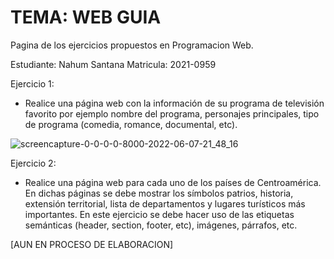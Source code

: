 


# TEMA: WEB GUIA
Pagina de los ejercicios propuestos en Programacion Web.


Estudiante: Nahum Santana
Matricula: 2021-0959

Ejercicio 1:
- Realice una página web con la información de su programa de televisión favorito por ejemplo
nombre del programa, personajes principales, tipo de programa (comedia, romance,
documental, etc).

![screencapture-0-0-0-0-8000-2022-06-07-21_48_16](https://user-images.githubusercontent.com/37852973/172735104-67cb20ac-4d3e-438f-b6b7-39e888418dc0.png)

Ejercicio 2:
- Realice una página web para cada uno de los países de Centroamérica. En dichas páginas se
debe mostrar los símbolos patrios, historia, extensión territorial, lista de departamentos y
lugares turísticos más importantes. En este ejercicio se debe hacer uso de las etiquetas
semánticas (header, section, footer, etc), imágenes, párrafos, etc.

[AUN EN PROCESO DE ELABORACION]
